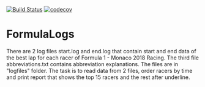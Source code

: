 
[![Build Status](https://travis-ci.com/akropivko/Formula1LogsAnalizer.svg?branch=main)](https://travis-ci.com/akropivko/Formula1LogsAnalizer)
[![codecov](https://codecov.io/gh/akropivko/Formula1LogsAnalizer/branch/main/graph/badge.svg?token=UWIG3SZR3I)](https://codecov.io/gh/akropivko/Formula1LogsAnalizer)

# FormulaLogs
There are 2 log files start.log and end.log that contain start and end data of the best lap for each racer of Formula 1 - Monaco 2018 Racing. The third file abbreviations.txt contains abbreviation explanations. The files are in "logfiles" folder. The task is to read data from 2 files, order racers by time and print report that shows the top 15 racers and the rest after underline.
